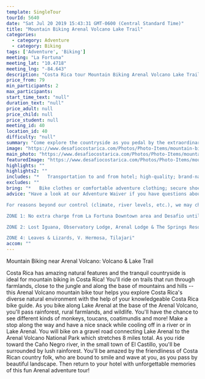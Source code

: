 ```yaml
---
template: SingleTour
tourId: 5640
date: "Sat Jul 20 2019 15:43:31 GMT-0600 (Central Standard Time)"
title: "Mountain Biking Arenal Volcano Lake Trail"
categories: 
  - category: Adventure
  - category: Biking
tags: ['Adventure', 'Biking']
meeting: "La Fortuna"
meeting_lat: "10.4718"
meeting_lng: "-84.643"
description: "Costa Rica tour Mountain Biking Arenal Volcano Lake Trail, id 5640"
price_from: 79
min_participants: 2
max_participants: 
start_time_text: "null"
duration_text: "null"
price_adult: null
price_child: null
price_student: null
meeting_id: 40
location_id: 40
difficulty: "null"
summary: "Come explore the countryside as you pedal by the extraordinary scenery of the Arenal Volcano! Costa Rica is famous for mountain biking because of it's beautiful scenery and varity of trails. In fact, world renown adventure races like Ruta de los Conquistadores take place here! On this tour, we’ll ride along beginner/intermediate-level rolling hills with surrounding views of the breathtaking Arenal Volcano and spectacular jungle."
image: "https://www.desafiocostarica.com/Photos/Photo-Items/mountain-biking-in-arenal-volcano--lake-trail-moderate-1406322713.jpg"
main_photo: "https://www.desafiocostarica.com/Photos/Photo-Items/mountain-biking-in-arenal-volcano--lake-trail-moderate-1406322713.jpg"
featuredImage: "https://www.desafiocostarica.com/Photos/Photo-Items/mountain-biking-in-arenal-volcano--lake-trail-moderate-1406322713.jpg"
highlights: ""
highlights2: ""
includes: "*   Transportation to and from hotel; high-quality; brand-name mountain bikes; gloves; helmet; bilingual guide; snack"
excludes: ""
bring: "*   Bike clothes or comfortable adventure clothing; secure shoes; sunscreen"
advice: "Have a look at our Adventure Waiver if you have questions about our Costa Rica adventure tour policies.

For reasons beyond our control (climate, river levels, etc.), we may change to a more-suitable tour with an equal or similar adventure-appeal or offer other tour options so you don't miss out on a fun day in Costa Rica. We reserve the right to cancel a trip due to unfavorable conditions & will only run a tour according to our policies. Full refund is given if (on rare occasion) no tour is run. We pride ourselves in one of the most customer-friendly reservations policies in the market.This adventure involves some inherent risk and physical exertion, so you must be in good physical conditions!NOTE: We have an extra transport charge for hotels outside of our normal pick-up Zone 1. The pick-up areas are arranged as:

ZONE 1: No extra charge from La Fortuna Downtown area and Desafio until Tabacon Hot Springs

ZONE 2: Lost Iguana, Observatory Lodge, Arenal Lodge & The Springs Resort: ZONE 3: Rancho Margot, Linda Vista, Arenal Vista Lodge

ZONE 4: Leaves & Lizards, V. Hermosa, Tilajari"
accom: ""
---
```

Mountain Biking near Arenal Volcano: Volcano & Lake Trail

Costa Rica has amazing natural features and the tranquil countryside is ideal for mountain biking in Costa Rica! You'll ride on trails that run through farmlands, close to the jungle and along the base of mountains and hills -- this Arenal Volcano mountain bike tour helps you explore Costa Rica's diverse natural environment with the help of your knowledgeable Costa Rica bike guide. As you bike along Lake Arenal at the base of the Arenal Volcano, you'll pass rainforest, rural farmlands, and wildlife. You'll have the chance to see different kinds of monkeys, toucans, coatimundis and more! Make a stop along the way and have a nice snack while cooling off in a river or in Lake Arenal. You will bike on a gravel road connecting Lake Arenal to the Arenal Volcano National Park which stretches 8 miles total. As you ride toward the Caño Negro river, in the small town of El Castillo, you'll be surrounded by lush rainforest. You'll be amazed by the friendliness of Costa Rican country folk, who are bound to smile and wave at you, as you pass by beautiful landscape. Then return to your hotel with unforgettable memories of this fun Arenal adventure tour!